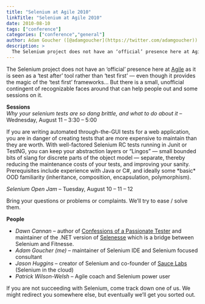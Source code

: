 ```yaml
---
title: "Selenium at Agile 2010"
linkTitle: "Selenium at Agile 2010"
date: 2010-08-10
tags: ["conference"]
categories: ["conference","general"]
author: Adam Goucher ([@adamgoucher](https://twitter.com/adamgoucher))
description: >
  The Selenium project does not have an ‘official’ presence here at Agile as it is seen as a ‘test after’ tool rather than ‘test first’...
---
```


The Selenium project does not have an ‘official’ presence here at [Agile](http://agile2010.agilealliance.org) as it is seen as a ‘test after’ tool rather than ‘test first’ — even though it provides the magic of the ‘test first’ frameworks… But there is a small, unofficial contingent of recognizable faces around that can help people out and some sessions on it.  
  
**Sessions**  
_Why your selenium tests are so dang brittle, and what to do about it_ – Wednesday, August 11 – 3:30 – 5:00  
  
If you are writing automated through-the-GUI tests for a web application, you are in danger of creating tests that are more expensive to maintain than they are worth. With well-factored Selenium RC tests running in Junit or TestNG, you can keep your abstraction layers or “Lingos” — small bounded bits of slang for discrete parts of the object model — separate, thereby reducing the maintenance costs of your tests, and improving your sanity. Prerequisites include experience with Java or C#, and ideally some \*basic\* OOD familiarity (inheritance, composition, encapsulation, polymorphism).  
  
_Selenium Open Jam_ – Tuesday, August 10 – 11 – 12  
  
Bring your questions or problems or complaints. We’ll try to ease / solve them.  
  
**People**

*   _Dawn Cannan_ – author of [Confessions of a Passionate Tester](http://www.passionatetester.com/) and maintainer of the .NET version of [Selenesse](http://github.com/marisaseal/selenesse) which is a bridge between Selenium and Fitnesse.
*   _Adam Goucher (me)_ – maintainer of Selenium IDE and Selenium focused consultant
*   _Jason Huggins_ – creator of Selenium and co-founder of [Sauce Labs](http://saucelabs.com) (Selenium in the cloud)
*   _Patrick Wilson-Welsh_ – Agile coach and Selenium power user

If you are not succeeding with Selenium, come track down one of us. We might redirect you somewhere else, but eventually we’ll get you sorted out.